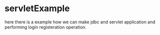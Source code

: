 # servletExample
here there is a example how we can make jdbc and servlet application and performing login registeration operation.
